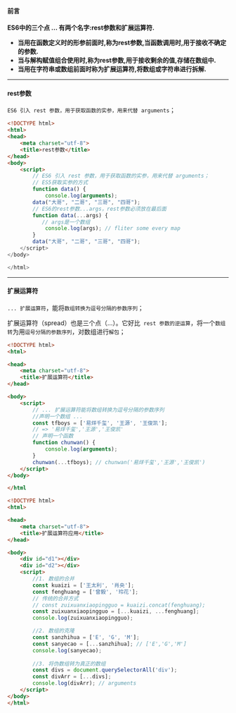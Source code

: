 #### **前言**

**ES6中的三个点 ... 有两个名字:rest参数和扩展运算符.**

- **当用在函数定义时的形参前面时,称为rest参数,当函数调用时,用于接收不确定的参数.**
- **当与解构赋值组合使用时,称为rest参数,用于接收剩余的值,存储在数组中.**
- **当用在字符串或数组前面时称为扩展运算符,将数组或字符串进行拆解.**

---------------------

#### rest参数

`ES6 引入 rest 参数，用于获取函数的实参，用来代替 arguments`；

```html
<!DOCTYPE html>
<html>
<head>
    <meta charset="utf-8">
    <title>rest参数</title>
</head>
<body>
    <script>
        // ES6 引入 rest 参数，用于获取函数的实参，用来代替 arguments；
        // ES5获取实参的方式
        function data() {
            console.log(arguments);
        data("大哥", "二哥", "三哥", "四哥");
        // ES6的rest参数...args，rest参数必须放在最后面
        function data(...args) {
           // args是一个数组
            console.log(args); // fliter some every map
        }
        data("大哥", "二哥", "三哥", "四哥");
    </script>
</body>

</html>
```

-----

#### 扩展运算符

`... 扩展运算符`，能将`数组转换为逗号分隔的参数序列`；

扩展运算符（spread）也是三个点（...）。它好比` rest 参数的逆运算`，将一个`数组转`为用`逗号分隔的参数序列`，对数组进行`解包`；

```html
<!DOCTYPE html>
<html>

<head>
    <meta charset="utf-8">
    <title>扩展运算符</title>
</head>

<body>
    <script>
        // ... 扩展运算符能将数组转换为逗号分隔的参数序列
        //声明一个数组 ...
        const tfboys = ['易烊千玺', '王源', '王俊凯'];
        // => '易烊千玺','王源','王俊凯'
        // 声明一个函数
        function chunwan() {
            console.log(arguments);
        }
        chunwan(...tfboys); // chunwan('易烊千玺','王源','王俊凯')
    </script>
</body>

</html
```

```html
<!DOCTYPE html>
<html>

<head>
    <meta charset="utf-8">
    <title>扩展运算符应用</title>
</head>

<body>
    <div id="d1"></div>
    <div id="d2"></div>
    <script>
        //1. 数组的合并 
        const kuaizi = ['王太利', '肖央'];
        const fenghuang = ['曾毅', '玲花'];
        // 传统的合并方式
        // const zuixuanxiaopingguo = kuaizi.concat(fenghuang);
        const zuixuanxiaopingguo = [...kuaizi, ...fenghuang];
        console.log(zuixuanxiaopingguo);

        //2. 数组的克隆
        const sanzhihua = ['E', 'G', 'M'];
        const sanyecao = [...sanzhihua]; // ['E','G','M']
        console.log(sanyecao);
        
        //3. 将伪数组转为真正的数组
        const divs = document.querySelectorAll('div');
        const divArr = [...divs];
        console.log(divArr); // arguments
    </script>
</body>
</html>
```

